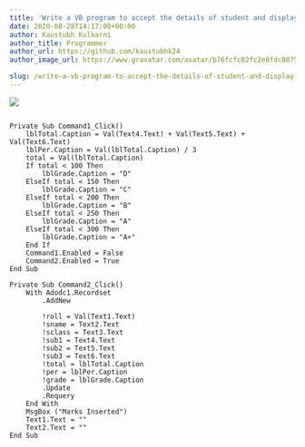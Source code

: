 ```yaml
---
title: 'Write a VB program to accept the details of student and display mark sheet details on grid control.( roll_ no, student_ name, class, sub1, sub2, sub3, total, percentage, grade)'
date: 2020-08-28T14:17:00+00:00
author: Kaustubh Kulkarni
author_title: Programmer
author_url: https://github.com/kaustubhk24
author_image_url: https://www.gravatar.com/avatar/b76fcfc82fc2e8fdc8075636f1735f61?s=200

slug: /write-a-vb-program-to-accept-the-details-of-student-and-display-mark-sheet-details-on-grid-control-roll_-no-student_-name-class-sub1-sub2-sub3-total-percentage-grade/
---
```


[![](https://1.bp.blogspot.com/-PZ8xmszzCs4/X0kR5tVp8rI/AAAAAAAAfgE/unp7n2_eI3kJyLfaymoHytTR9WAu7M70ACLcBGAsYHQ/s400/1.png)](https://1.bp.blogspot.com/-PZ8xmszzCs4/X0kR5tVp8rI/AAAAAAAAfgE/unp7n2_eI3kJyLfaymoHytTR9WAu7M70ACLcBGAsYHQ/s1366/1.png)


```
  
Private Sub Command1_Click()  
	lblTotal.Caption = Val(Text4.Text) + Val(Text5.Text) + Val(Text6.Text)  
	lblPer.Caption = Val(lblTotal.Caption) / 3  
	total = Val(lblTotal.Caption)  
	If total < 100 Then  
		lblGrade.Caption = "D"  
	ElseIf total < 150 Then  
		lblGrade.Caption = "C"  
	ElseIf total < 200 Then  
		lblGrade.Caption = "B"  
	ElseIf total < 250 Then  
		lblGrade.Caption = "A"  
	ElseIf total < 300 Then  
		lblGrade.Caption = "A+"  
	End If  
	Command1.Enabled = False  
	Command2.Enabled = True  
End Sub  
  
Private Sub Command2_Click()  
	With Adodc1.Recordset  
		.AddNew  
  
		!roll = Val(Text1.Text)  
		!sname = Text2.Text  
		!sclass = Text3.Text  
		!sub1 = Text4.Text  
		!sub2 = Text5.Text  
		!sub3 = Text6.Text  
		!total = lblTotal.Caption  
		!per = lblPer.Caption  
		!grade = lblGrade.Caption  
		.Update  
		.Requery  
	End With  
	MsgBox ("Marks Inserted")  
	Text1.Text = ""  
	Text2.Text = ""  
End Sub  
  

```
